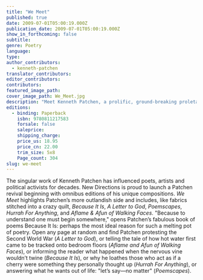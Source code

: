 ```yaml
---
title: "We Meet"
published: true
date: 2009-07-01T05:00:19.000Z
publication_date: 2009-07-01T05:00:19.000Z
show_in_forthcoming: false
subtitle:
genre: Poetry
language:
type:
author_contributors:
  - kenneth-patchen
translator_contributors:
editor_contributors:
contributors:
featured_image_path:
cover_image_path: We_Meet.jpg
description: "Meet Kenneth Patchen, a prolific, ground-breaking proletarian poet/painter whose most eclectic and wildly eccentric works are re-launched in a single startling volume--We Meet. "
editions:
  - binding: Paperback
    isbn: 9780811217583
    forsale: false
    saleprice:
    shipping_charge:
    price_us: 18.95
    price_cn: 22.00
    trim_size: 5x8
    Page_count: 304
slug: we-meet
---
```


The singular work of Kenneth Patchen has influenced poets, artists and political activists for decades. New Directions is proud to launch a Patchen revival beginning with omnibus editions of his unique compositions. _We Meet_ highlights Patchen’s more outlandish side and includes, like fabrics stitched into a crazy quilt, _Because It Is_, _A Letter to God_, _Poemscapes_, _Hurrah For Anything_, and _Aflame & Afun of Walking Faces_. "Because to understand one must begin somewhere," opens Patchen’s fabulous book of poems Because It Is: perhaps the most ideal reason for such a melting pot of poetry. Open any page at random and find Patchen protesting the Second World War (_A Letter to God_), or telling the tale of how hot water first came to be tracked onto bedroom floors (_Aflame and Afun of Walking Faces_), or informing the reader what happened when the nervous vine wouldn’t twine (_Because It Is_), or why he loathes those who act as if a cherry were something they personally thought up (_Hurrah For Anything_), or answering what he wants out of life: "let’s say—no matter" (_Poemscapes_).

